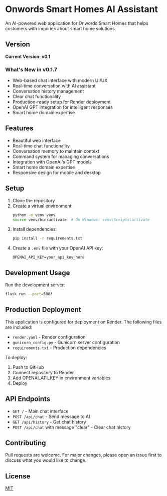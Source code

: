 # Onwords Smart Homes AI Assistant

An AI-powered web application for Onwords Smart Homes that helps customers with inquiries about smart home solutions.

## Version

**Current Version: v0.1**

### What's New in v0.1.7
- Web-based chat interface with modern UI/UX
- Real-time conversation with AI assistant
- Conversation history management
- Clear chat functionality
- Production-ready setup for Render deployment
- OpenAI GPT integration for intelligent responses
- Smart home domain expertise

## Features

- Beautiful web interface
- Real-time chat functionality
- Conversation memory to maintain context
- Command system for managing conversations
- Integration with OpenAI's GPT models
- Smart home domain expertise
- Responsive design for mobile and desktop

## Setup

1. Clone the repository
2. Create a virtual environment:
   ```bash
   python -m venv venv
   source venv/bin/activate  # On Windows: venv\Scripts\activate
   ```
3. Install dependencies:
   ```bash
   pip install -r requirements.txt
   ```
4. Create a `.env` file with your OpenAI API key:
   ```
   OPENAI_API_KEY=your_api_key_here
   ```

## Development Usage

Run the development server:
```bash
flask run --port=5003
```

## Production Deployment

This application is configured for deployment on Render. The following files are included:
- `render.yaml` - Render configuration
- `gunicorn_config.py` - Gunicorn server configuration
- `requirements.txt` - Production dependencies

To deploy:
1. Push to GitHub
2. Connect repository to Render
3. Add OPENAI_API_KEY in environment variables
4. Deploy

## API Endpoints

- `GET /` - Main chat interface
- `POST /api/chat` - Send message to AI
- `GET /api/history` - Get chat history
- `POST /api/chat` with message "clear" - Clear chat history

## Contributing

Pull requests are welcome. For major changes, please open an issue first to discuss what you would like to change.

## License

[MIT](https://choosealicense.com/licenses/mit/) 